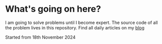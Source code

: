 # What's going on here?
I am going to solve problems until I become expert. 
The source code of all the problem lives in this repository.
Find all daily articles on my [blog](https://mahendradani.vercel.app/blogs/problem-solving) 

Started from 18th November 2024
